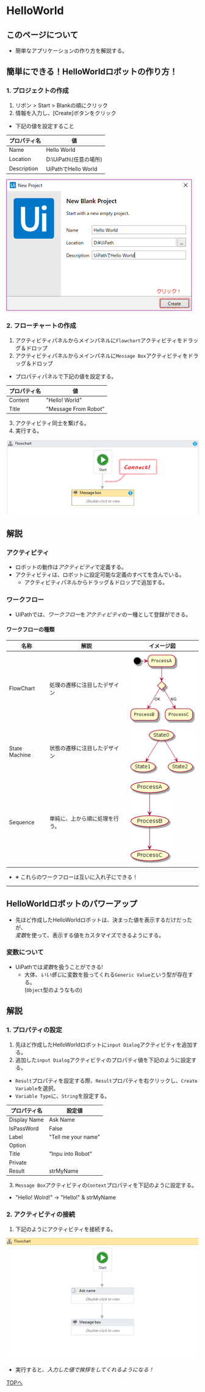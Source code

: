 # HelloWorld

## このページについて

- 簡単なアプリケーションの作り方を解説する。

## 簡単にできる！HelloWorldロボットの作り方！

### 1. プロジェクトの作成

1. リボン > Start > Blankの順にクリック
2. 情報を入力し、[Create]ボタンをクリック
  - 下記の値を設定すること

プロパティ名|値
------------|--
Name| Hello World
Location| D:\\UiPath\\(任意の場所)
Description| UiPathでHello World


![ダイアログの説明](../img/HelloWorld/NewProjectDialog.png)

### 2. フローチャートの作成

1. アクティビティパネルからメインパネルに`Flowchart`アクティビティをドラッグ＆ドロップ
2. アクティビティパネルからメインパネルに`Message Box`アクティビティをドラッグ＆ドロップ
  - プロパティパネルで下記の値を設定する。

プロパティ名|値
------------|--
Content| "Hello! World"
Title| "Message From Robot"

3. アクティビティ同士を繋げる。
4. 実行する。

![アクティビティに接続](../img/HelloWorld/ConnectActivities.png)

## 解説

### アクティビティ

- ロボットの動作は*アクティビティ*で定義する。
- アクティビティは、ロボットに設定可能な定義のすべてを含んでいる。
  - アクティビティパネルからドラッグ＆ドロップで追加する。

### ワークフロー

- UiPathでは、*ワークフロー*を*アクティビティ*の一種として登録ができる。

#### ワークフローの種類

名称|解説|イメージ図
----|----|---------
FlowChart|処理の遷移に注目したデザイン|![FlowChartのイメージ](../img/HelloWorld/FlowChartImg.png)
State Machine|状態の遷移に注目したデザイン|![State Machineのイメージ](../img/HelloWorld/StateMachineImg.png)
Sequence|単純に、上から順に処理を行う。|![Sequenceのイメージ](../img/HelloWorld/SequenceImg.png)

- ※ これらのワークフローは互いに入れ子にできる！

---

## HelloWorldロボットのパワーアップ

- 先ほど作成したHelloWorldロボットは、決まった値を表示するだけだったが、  
*変数*を使って、表示する値をカスタマイズできるようにする。

### 変数について

- UiPathでは*変数*を扱うことができる!
  - 大体、*いい感じ*に変数を扱ってくれる`Generic Value`という型が存在する。  
	(`Object`型のようなもの)

## 解説

### 1. プロパティの設定

1. 先ほど作成したHelloWorldロボットに`input Dialog`アクティビティを追加する。
2. 追加した`input Dialog`アクティビティのプロパティ値を下記のように設定する。
  - `Result`プロパティを設定する際、`Result`プロパティを右クリックし、`Create Variable`を選択。
  - `Variable Type`に、`String`を設定する。

プロパティ名|設定値
------------|------
Display Name|Ask Name
IsPassWord|False
Label|"Tell me your name"
Option|
Title|"Inpu into Robot"
Private|
Result|strMyName

3. `Message Box`アクティビティの`Context`プロパティを下記のように設定する。
  - "Hello! Wolrd!" → "Hello!" & strMyName

### 2. アクティビティの接続

1. 下記のようにアクティビティを接続する。

![アクティビティに接続](../img/HelloWorld/ConnectActivities2.png)

- 実行すると、*入力した値で挨拶をしてくれるようになる！*

[TOPへ](../)

